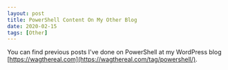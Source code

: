 ```yaml
---
layout: post
title: PowerShell Content On My Other Blog
date: 2020-02-15
tags: [Other]
---
```


You can find previous posts I've done on PowerShell at my WordPress blog [https://wagthereal.com](https://wagthereal.com/tag/powershell/).